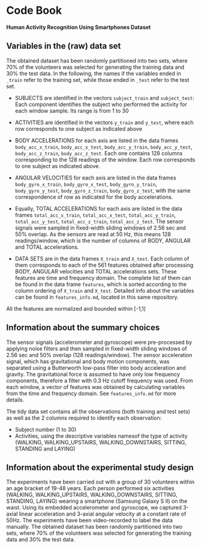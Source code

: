 Code Book
=========
**Human Activity Recognition Using Smartphones Dataset**

Variables in the (raw) data set
-------------------------------
The obtained dataset has been randomly partitioned into two sets, where 70% of the volunteers was selected for generating the training data and 30% the test data. 
In the following, the names if the variables ended in `_train` refer to the training set, while those ended in `_test` refer to the test set.

- SUBJECTS are identified in the vectors `subject_train` and `subject_test`: Each component identifies the subject who performed the activity for each window sample. Its range is from 1 to 30

- ACTIVITIES are identified in the vectors `y_train` and `y_test`, where each row corresponds to one subject as indicated above

- BODY ACCELERATIONS for each axis are listed in the data frames `body_acc_x_train`, `body_acc_x_test`, `body_acc_y_train`, `body_acc_y_test`, `body_acc_z_train`, `body_acc_z_test`. Each one contains 128 columns corresponding to the 128 readings of the window. Each row corresponds to one subject as indicated above.

- ANGULAR VELOCITIES for each axis are listed in the data frames `body_gyro_x_train`, `body_gyro_x_test`, `body_gyro_y_train`, `body_gyro_y_test`, `body_gyro_z_train`, `body_gyro_z_test`, with the same correspondence of row as indicated for the body accelerations.

- Equally, TOTAL ACCELERATIONS for each axis are listed in the data frames `total_acc_x_train`, `total_acc_x_test`, `total_acc_y_train`, `total_acc_y_test`, `total_acc_z_train`, `total_acc_z_test`. The sensor signals were sampled in fixed-width sliding windows of 2.56 sec and 50% overlap. As the sensors are read at 50 Hz, this means 128 readings/window, which is the number of columns of BODY, ANGULAR and TOTAL accelerations.

- DATA SETS are in the data frames `X_train` and `X_test`. Each column of them corresponds to each of the 561 features obtained after processing BODY, ANGULAR velocities and TOTAL accelerations sets. These features are time and frequency domain. The complete list of them can be found in the data frame `features`, which is sorted according to the column ordering of `X_train` and `X_test`. Detailed info about the variables can be found in `features_info.md`, located in this same repository.

All the features are normalized and bounded within [-1,1]

Information about the summary choices
-------------------------------------
The sensor signals (accelerometer and gyroscope) were pre-processed by applying noise filters and then sampled in fixed-width sliding windows of 2.56 sec and 50% overlap (128 readings/window).
The sensor acceleration signal, which has gravitational and body motion components, was separated using a Butterworth low-pass filter into body acceleration and gravity. 
The gravitational force is assumed to have only low frequency components, therefore a filter with 0.3 Hz cutoff frequency was used.
From each window, a vector of features was obtained by calculating variables from the time and frequency domain. See `features_info.md` for more details.

The tidy data set contains all the observations (both training and test sets) as well as the 2 columns required to identify each observation:

- Subject number (1 to 30)
- Activities, using the descriptive variables namesof the type of activity (WALKING, WALKING_UPSTAIRS, WALKING_DOWNSTAIRS, SITTING, STANDING and LAYING)


Information about the experimental study design
-----------------------------------------------
The experiments have been carried out with a group of 30 volunteers within an age bracket of 19-48 years.
Each person performed six activities (WALKING, WALKING_UPSTAIRS, WALKING_DOWNSTAIRS, SITTING, STANDING, LAYING) wearing a smartphone (Samsung Galaxy S II) on the waist.
Using its embedded accelerometer and gyroscope, we captured 3-axial linear acceleration and 3-axial angular velocity at a constant rate of 50Hz.
The experiments have been video-recorded to label the data manually.
The obtained dataset has been randomly partitioned into two sets, where 70% of the volunteers was selected for generating the training data and 30% the test data. 
